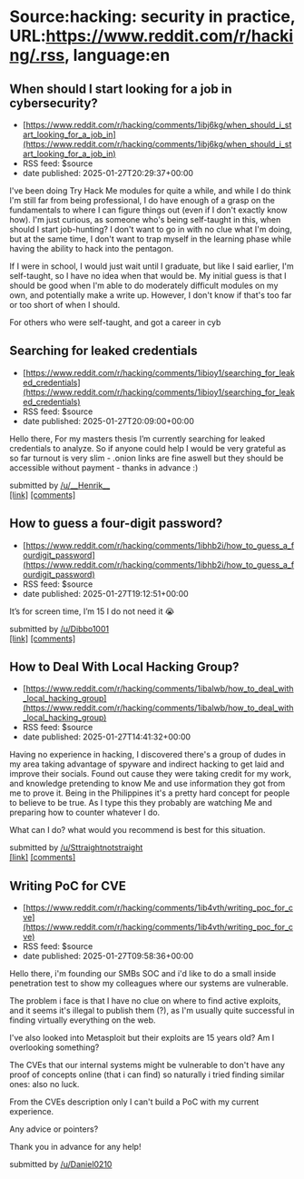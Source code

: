 # Source:hacking: security in practice, URL:https://www.reddit.com/r/hacking/.rss, language:en

## When should I start looking for a job in cybersecurity?
 - [https://www.reddit.com/r/hacking/comments/1ibj6kg/when_should_i_start_looking_for_a_job_in](https://www.reddit.com/r/hacking/comments/1ibj6kg/when_should_i_start_looking_for_a_job_in)
 - RSS feed: $source
 - date published: 2025-01-27T20:29:37+00:00

<!-- SC_OFF --><div class="md"><p>I&#39;ve been doing Try Hack Me modules for quite a while, and while I do think I&#39;m still far from being professional, I do have enough of a grasp on the fundamentals to where I can figure things out (even if I don&#39;t exactly know how). I&#39;m just curious, as someone who&#39;s being self-taught in this, when should I start job-hunting? I don&#39;t want to go in with no clue what I&#39;m doing, but at the same time, I don&#39;t want to trap myself in the learning phase while having the ability to hack into the pentagon.</p> <p>If I were in school, I would just wait until I graduate, but like I said earlier, I&#39;m self-taught, so I have no idea when that would be. My initial guess is that I should be good when I&#39;m able to do moderately difficult modules on my own, and potentially make a write up. However, I don&#39;t know if that&#39;s too far or too short of when I should. </p> <p>For others who were self-taught, and got a career in cyb

## Searching for leaked credentials
 - [https://www.reddit.com/r/hacking/comments/1ibioy1/searching_for_leaked_credentials](https://www.reddit.com/r/hacking/comments/1ibioy1/searching_for_leaked_credentials)
 - RSS feed: $source
 - date published: 2025-01-27T20:09:00+00:00

<!-- SC_OFF --><div class="md"><p>Hello there, For my masters thesis I’m currently searching for leaked credentials to analyze. So if anyone could help I would be very grateful as so far turnout is very slim - .onion links are fine aswell but they should be accessible without payment - thanks in advance :) </p> </div><!-- SC_ON --> &#32; submitted by &#32; <a href="https://www.reddit.com/user/__Henrik__"> /u/__Henrik__ </a> <br/> <span><a href="https://www.reddit.com/r/hacking/comments/1ibioy1/searching_for_leaked_credentials/">[link]</a></span> &#32; <span><a href="https://www.reddit.com/r/hacking/comments/1ibioy1/searching_for_leaked_credentials/">[comments]</a></span>

## How to guess a four-digit password?
 - [https://www.reddit.com/r/hacking/comments/1ibhb2i/how_to_guess_a_fourdigit_password](https://www.reddit.com/r/hacking/comments/1ibhb2i/how_to_guess_a_fourdigit_password)
 - RSS feed: $source
 - date published: 2025-01-27T19:12:51+00:00

<!-- SC_OFF --><div class="md"><p>It’s for screen time, I’m 15 I do not need it 😭 </p> </div><!-- SC_ON --> &#32; submitted by &#32; <a href="https://www.reddit.com/user/Dibbo1001"> /u/Dibbo1001 </a> <br/> <span><a href="https://www.reddit.com/r/hacking/comments/1ibhb2i/how_to_guess_a_fourdigit_password/">[link]</a></span> &#32; <span><a href="https://www.reddit.com/r/hacking/comments/1ibhb2i/how_to_guess_a_fourdigit_password/">[comments]</a></span>

## How to Deal With Local Hacking Group?
 - [https://www.reddit.com/r/hacking/comments/1ibalwb/how_to_deal_with_local_hacking_group](https://www.reddit.com/r/hacking/comments/1ibalwb/how_to_deal_with_local_hacking_group)
 - RSS feed: $source
 - date published: 2025-01-27T14:41:32+00:00

<!-- SC_OFF --><div class="md"><p>Having no experience in hacking, I discovered there&#39;s a group of dudes in my area taking advantage of spyware and indirect hacking to get laid and improve their socials. Found out cause they were taking credit for my work, and knowledge pretending to know Me and use information they got from me to prove it. Being in the Philippines it&#39;s a pretty hard concept for people to believe to be true. As I type this they probably are watching Me and preparing how to counter whatever I do.</p> <p>What can I do? what would you recommend is best for this situation.</p> </div><!-- SC_ON --> &#32; submitted by &#32; <a href="https://www.reddit.com/user/Sttraightnotstraight"> /u/Sttraightnotstraight </a> <br/> <span><a href="https://www.reddit.com/r/hacking/comments/1ibalwb/how_to_deal_with_local_hacking_group/">[link]</a></span> &#32; <span><a href="https://www.reddit.com/r/hacking/comments/1ibalwb/how_to_deal_with_local_hacking_group/">[comments]</a></span>

## Writing PoC for CVE
 - [https://www.reddit.com/r/hacking/comments/1ib4vth/writing_poc_for_cve](https://www.reddit.com/r/hacking/comments/1ib4vth/writing_poc_for_cve)
 - RSS feed: $source
 - date published: 2025-01-27T09:58:36+00:00

<!-- SC_OFF --><div class="md"><p>Hello there, i&#39;m founding our SMBs SOC and i&#39;d like to do a small inside penetration test to show my colleagues where our systems are vulnerable.</p> <p>The problem i face is that I have no clue on where to find active exploits, and it seems it&#39;s illegal to publish them (?), as I&#39;m usually quite successful in finding virtually everything on the web.</p> <p>I&#39;ve also looked into Metasploit but their exploits are 15 years old? Am I overlooking something?</p> <p>The CVEs that our internal systems might be vulnerable to don&#39;t have any proof of concepts online (that i can find) so naturally i tried finding similar ones: also no luck.</p> <p>From the CVEs description only I can&#39;t build a PoC with my current experience.</p> <p>Any advice or pointers?</p> <p>Thank you in advance for any help!</p> </div><!-- SC_ON --> &#32; submitted by &#32; <a href="https://www.reddit.com/user/Daniel0210"> /u/Daniel0210 </a> <br/> <span><a href="

